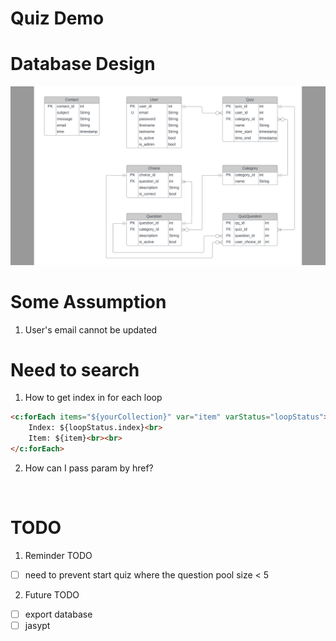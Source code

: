 # Quiz Demo

# Database Design

![erdiagram](./readme_resource/erdiagram.png)

# Some Assumption
1. User's email cannot be updated

# Need to search
1. How to get index in for each loop
```html
<c:forEach items="${yourCollection}" var="item" varStatus="loopStatus">
    Index: ${loopStatus.index}<br>
    Item: ${item}<br><br>
</c:forEach>
```
2. How can I pass param by href?
```html
    
```
# TODO
1. Reminder TODO
- [ ] need to prevent start quiz where the question pool size < 5

2. Future TODO
- [ ] export database
- [ ] jasypt